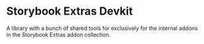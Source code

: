 # Storybook Extras Devkit
A library with a bunch of shared tools for exclusively for the internal addons in the Storybook Extras addon collection.